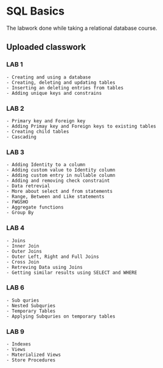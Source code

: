 # SQL Basics
The labwork done while taking a relational database course.

## Uploaded classwork
### LAB 1 
    - Creating and using a database
    - Creating, deleting and updating tables
    - Inserting an deleting entries from tables
    - Adding unique keys and constrains
### LAB 2
    - Primary key and Foreign key
    - Adding Primay key and Foreign keys to existing tables
    - Creating child tables
    - Cascading
### LAB 3
    - Adding Identity to a column
    - Adding custom value to Identity column
    - Adding custom entry in nullable column
    - Adding and removing check constraint
    - Data retrevial 
    - More about select and from statements
    - Range, Between and Like statements
    - FWGSHO
    - Aggregate functions
    - Group By
### LAB 4
    - Joins
    - Inner Join
    - Outer Joins
    - Outer Left, Right and Full Joins
    - Cross Join
    - Retreving Data using Joins
    - Getting similar results using SELECT and WHERE
### LAB 6
    - Sub quries
    - Nested Subquries
    - Temporary Tables
    - Applying Subquries on temporary tables

### LAB 9
    - Indexes
    - Views
    - Materialized Views
    - Store Procedures
